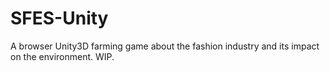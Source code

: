 # SFES-Unity

A browser Unity3D farming game about the fashion industry and its impact on the environment. WIP.
